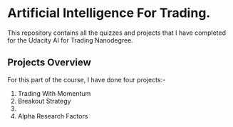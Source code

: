# Artificial Intelligence For Trading. 

This repository contains all the quizzes and projects that I have completed for the Udacity AI for Trading Nanodegree. 

## Projects Overview

For this part of the course, I have done four projects:- 

1. Trading With Momentum
2. Breakout Strategy 
3. 
4. Alpha Research Factors


